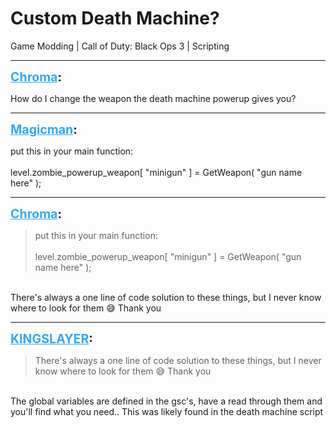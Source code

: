 # Custom Death Machine?
Game Modding | Call of Duty: Black Ops 3 | Scripting

---
<strong style="font-size: 1.4em;"><span style="text-decoration: underline;text-decoration-color: #34a7f9;"><span style="color:#34a7f9;">Chroma</span></span>:</strong>

<p>How do I change the weapon the death machine powerup gives you?</p>

---
<strong style="font-size: 1.4em;"><span style="text-decoration: underline;text-decoration-color: #34a7f9;"><span style="color:#34a7f9;">Magicman</span></span>:</strong>

<p>put this in your main function:<br /><br />level.zombie_powerup_weapon[ &quot;minigun&quot; ] = GetWeapon( &quot;gun name here&quot; );</p>

---
<strong style="font-size: 1.4em;"><span style="text-decoration: underline;text-decoration-color: #34a7f9;"><span style="color:#34a7f9;">Chroma</span></span>:</strong>

<p><blockquote>put this in your main function:<br /><br />level.zombie_powerup_weapon[ &quot;minigun&quot; ] = GetWeapon( &quot;gun name here&quot; );<br /></blockquote><br />There&#39;s always a one line of code solution to these things, but I never know where to look for them &#128517; Thank you</p>

---
<strong style="font-size: 1.4em;"><span style="text-decoration: underline;text-decoration-color: #34a7f9;"><span style="color:#34a7f9;">KINGSLAYER</span></span>:</strong>

<p><blockquote>There&#39;s always a one line of code solution to these things, but I never know where to look for them &#128517; Thank you<br /></blockquote><br />The global variables are defined in the gsc&#39;s, have a read through them and you&#39;ll find what you need.. This was likely found in the death machine script</p>
